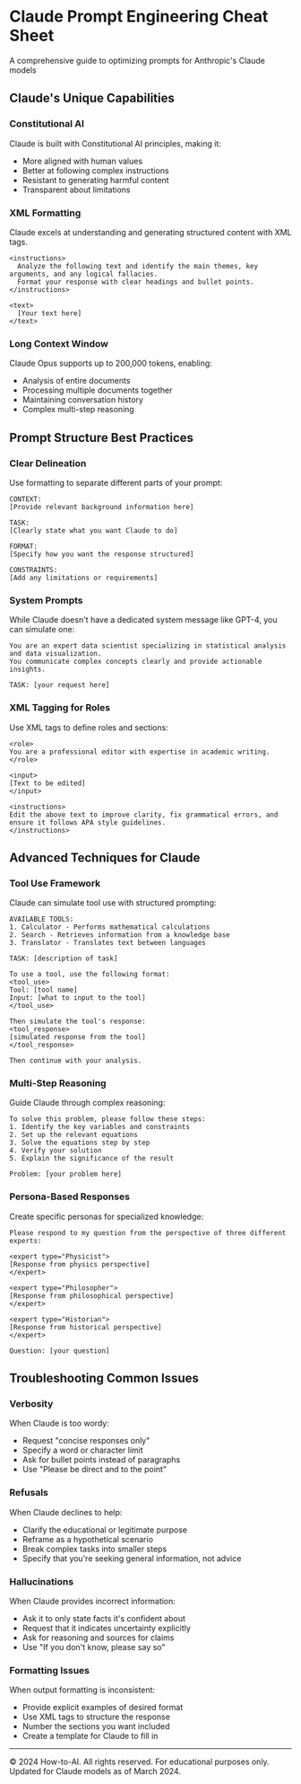 # Claude Prompt Engineering Cheat Sheet

A comprehensive guide to optimizing prompts for Anthropic's Claude models

## Claude's Unique Capabilities

### Constitutional AI
Claude is built with Constitutional AI principles, making it:
- More aligned with human values
- Better at following complex instructions
- Resistant to generating harmful content
- Transparent about limitations

### XML Formatting
Claude excels at understanding and generating structured content with XML tags.

```
<instructions>
  Analyze the following text and identify the main themes, key arguments, and any logical fallacies.
  Format your response with clear headings and bullet points.
</instructions>

<text>
  [Your text here]
</text>
```

### Long Context Window
Claude Opus supports up to 200,000 tokens, enabling:
- Analysis of entire documents
- Processing multiple documents together
- Maintaining conversation history
- Complex multi-step reasoning

## Prompt Structure Best Practices

### Clear Delineation
Use formatting to separate different parts of your prompt:

```
CONTEXT:
[Provide relevant background information here]

TASK:
[Clearly state what you want Claude to do]

FORMAT:
[Specify how you want the response structured]

CONSTRAINTS:
[Add any limitations or requirements]
```

### System Prompts
While Claude doesn't have a dedicated system message like GPT-4, you can simulate one:

```
You are an expert data scientist specializing in statistical analysis and data visualization. 
You communicate complex concepts clearly and provide actionable insights.

TASK: [your request here]
```

### XML Tagging for Roles
Use XML tags to define roles and sections:

```
<role>
You are a professional editor with expertise in academic writing.
</role>

<input>
[Text to be edited]
</input>

<instructions>
Edit the above text to improve clarity, fix grammatical errors, and ensure it follows APA style guidelines.
</instructions>
```

## Advanced Techniques for Claude

### Tool Use Framework
Claude can simulate tool use with structured prompting:

```
AVAILABLE TOOLS:
1. Calculator - Performs mathematical calculations
2. Search - Retrieves information from a knowledge base
3. Translator - Translates text between languages

TASK: [description of task]

To use a tool, use the following format:
<tool_use>
Tool: [tool name]
Input: [what to input to the tool]
</tool_use>

Then simulate the tool's response:
<tool_response>
[simulated response from the tool]
</tool_response>

Then continue with your analysis.
```

### Multi-Step Reasoning
Guide Claude through complex reasoning:

```
To solve this problem, please follow these steps:
1. Identify the key variables and constraints
2. Set up the relevant equations
3. Solve the equations step by step
4. Verify your solution
5. Explain the significance of the result

Problem: [your problem here]
```

### Persona-Based Responses
Create specific personas for specialized knowledge:

```
Please respond to my question from the perspective of three different experts:

<expert type="Physicist">
[Response from physics perspective]
</expert>

<expert type="Philosopher">
[Response from philosophical perspective]
</expert>

<expert type="Historian">
[Response from historical perspective]
</expert>

Question: [your question]
```

## Troubleshooting Common Issues

### Verbosity
When Claude is too wordy:
- Request "concise responses only"
- Specify a word or character limit
- Ask for bullet points instead of paragraphs
- Use "Please be direct and to the point"

### Refusals
When Claude declines to help:
- Clarify the educational or legitimate purpose
- Reframe as a hypothetical scenario
- Break complex tasks into smaller steps
- Specify that you're seeking general information, not advice

### Hallucinations
When Claude provides incorrect information:
- Ask it to only state facts it's confident about
- Request that it indicates uncertainty explicitly
- Ask for reasoning and sources for claims
- Use "If you don't know, please say so"

### Formatting Issues
When output formatting is inconsistent:
- Provide explicit examples of desired format
- Use XML tags to structure the response
- Number the sections you want included
- Create a template for Claude to fill in

---

© 2024 How-to-AI. All rights reserved.
For educational purposes only. Updated for Claude models as of March 2024. 